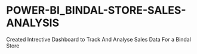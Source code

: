# POWER-BI_BINDAL-STORE-SALES-ANALYSIS
Created Intrective Dashboard to Track And Analyse Sales Data For a Bindal Store
